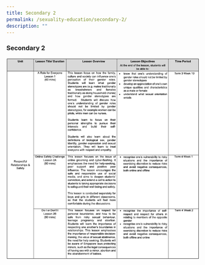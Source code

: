 ```yaml
---
title: Secondary 2
permalink: /sexuality-education/secondary-2/
description: ""
---
```

### Secondary 2

![](/images/Department%20Photos/Character%20and%20Citizenship/Sec22023.png)